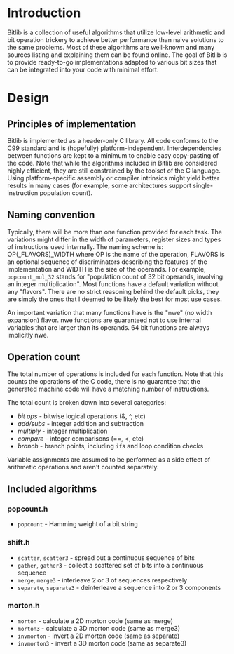 # Introduction

Bitlib is a collection of useful algorithms that utilize low-level arithmetic
and bit operation trickery to achieve better performance than naive solutions to
the same problems. Most of these algorithms are well-known and many sources
listing and explaining them can be found online. The goal of Bitlib is to
provide ready-to-go implementations adapted to various bit sizes that can be
integrated into your code with minimal effort.

# Design

## Principles of implementation 

Bitlib is implemented as a header-only C library. All code conforms to the C99
standard and is (hopefully) platform-independent. Interdependencies between
functions are kept to a minimum to enable easy copy-pasting of the code. Note
that while the algorithms included in Bitlib are considered highly efficient,
they are still constrained by the toolset of the C language. Using
platform-specific assembly or compiler intrinsics might yield better results in
many cases (for example, some architectures support single-instruction
population count).

## Naming convention

Typically, there will be more than one function provided for each task. The
variations might differ in the width of parameters, register sizes and types of
instructions used internally. The naming scheme is: OP(_FLAVORS)_WIDTH where OP
is the name of the operation, FLAVORS is an optional sequence of discriminators
describing the features of the implementation and WIDTH is the size of the
operands. For example, `popcount_mul_32` stands for "population count of 32 bit
operands, involving an integer multiplication". Most functions have a default
variation without any "flavors". There are no strict reasoning behind the
default picks, they are simply the ones that I deemed to be likely the best for
most use cases.

An important variation that many functions have is the "nwe" (no width
expansion) flavor. nwe functions are guaranteed not to use internal variables
that are larger than its operands. 64 bit functions are always implicitly nwe.

## Operation count

The total number of operations is included for each function. Note that this
counts the operations of the C code, there is no guarantee that the generated
machine code will have a matching number of instructions.

The total count is broken down into several categories:

* *bit ops* - bitwise logical operations (&, ^, etc)
* *add/subs* - integer addition and subtraction
* *multiply* - integer multiplication
* *compare* - integer comparisons (==, <, etc)
* *branch* - branch points, including `if`s and loop condition checks

Variable assignments are assumed to be performed as a side effect of arithmetic
operations and aren't counted separately.

## Included algorithms

### popcount.h

* `popcount` - Hamming weight of a bit string

### shift.h

* `scatter`, `scatter3` - spread out a continuous sequence of bits
* `gather`, `gather3` - collect a scattered set of bits into a continuous sequence
* `merge`, `merge3` - interleave 2 or 3 of sequences respectively
* `separate`, `separate3` - deinterleave a sequence into 2 or 3 components

### morton.h

* `morton` - calculate a 2D morton code (same as merge)
* `morton3` - calculate a 3D morton code (same as merge3)
* `invmorton` - invert a 2D morton code (same as separate)
* `invmorton3` - invert a 3D morton code (same as separate3)  